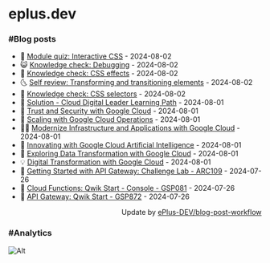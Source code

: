 # eplus.dev

### #Blog posts

<!-- BLOG-POST-LIST:START -->
 - 🧰 [Module quiz: Interactive CSS](https://eplus.dev/module-quiz-interactive-css) - 2024-08-02
 - 😺 [Knowledge check: Debugging](https://eplus.dev/knowledge-check-debugging) - 2024-08-02
 - 🗽 [Knowledge check: CSS effects](https://eplus.dev/knowledge-check-css-effects) - 2024-08-02
 - 🌜 [Self review: Transforming and transitioning elements](https://eplus.dev/self-review-transforming-and-transitioning-elements) - 2024-08-02
 - 📝 [Knowledge check: CSS selectors](https://eplus.dev/knowledge-check-css-selectors) - 2024-08-02
 - 🚀 [Solution - Cloud Digital Leader Learning Path](https://eplus.dev/solution-cloud-digital-leader-learning-path) - 2024-08-01
 - 💼 [Trust and Security with Google Cloud](https://eplus.dev/trust-and-security-with-google-cloud) - 2024-08-01
 - 🦣 [Scaling with Google Cloud Operations](https://eplus.dev/scaling-with-google-cloud-operations) - 2024-08-01
 - 👨‍🏫 [Modernize Infrastructure and Applications with Google Cloud](https://eplus.dev/modernize-infrastructure-and-applications-with-google-cloud) - 2024-08-01
 - 🔭 [Innovating with Google Cloud Artificial Intelligence](https://eplus.dev/innovating-with-google-cloud-artificial-intelligence) - 2024-08-01
 - 🤡 [Exploring Data Transformation with Google Cloud](https://eplus.dev/exploring-data-transformation-with-google-cloud) - 2024-08-01
 - 💡 [Digital Transformation with Google Cloud](https://eplus.dev/digital-transformation-with-google-cloud) - 2024-08-01
 - 🦣 [Getting Started with API Gateway: Challenge Lab - ARC109](https://eplus.dev/getting-started-with-api-gateway-challenge-lab-arc109) - 2024-07-26
 - 💪 [Cloud Functions: Qwik Start - Console - GSP081](https://eplus.dev/cloud-functions-qwik-start-console-gsp081) - 2024-07-26
 - 🤡 [API Gateway: Qwik Start - GSP872](https://eplus.dev/api-gateway-qwik-start-gsp872) - 2024-07-26<!-- BLOG-POST-LIST:END -->

<div align="right">
  Update by <a target="_blank"
    href="https://github.com/ePlus-DEV/blog-post-workflow">ePlus-DEV/blog-post-workflow</a>
</div>

### #Analytics
![Alt](https://repobeats.axiom.co/api/embed/9990f7cddfbad8d834990b10ccad05f81ac1096f.svg "Repobeats analytics image")
